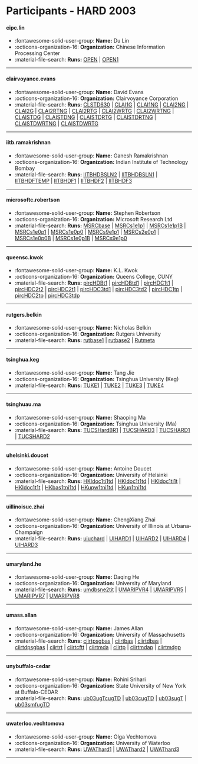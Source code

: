 # Participants - HARD 2003 

#### cipc.lin
 - :fontawesome-solid-user-group: **Name:** Du Lin
 - :octicons-organization-16: **Organization:** Chinese Information Processing Center
 - :material-file-search: **Runs:** [OPEN](./runs.md#open) | [OPEN1](./runs.md#open1)

---
#### clairvoyance.evans
 - :fontawesome-solid-user-group: **Name:** David Evans
 - :octicons-organization-16: **Organization:** Clairvoyance Corporation
 - :material-file-search: **Runs:** [CLSTD630](./runs.md#clstd630) | [CLAI1G](./runs.md#clai1g) | [CLAI1NG](./runs.md#clai1ng) | [CLAI2NG](./runs.md#clai2ng) | [CLAI2G](./runs.md#clai2g) | [CLAI2RTNG](./runs.md#clai2rtng) | [CLAI2RTG](./runs.md#clai2rtg) | [CLAI2WRTG](./runs.md#clai2wrtg) | [CLAI2WRTNG](./runs.md#clai2wrtng) | [CLAISTDG](./runs.md#claistdg) | [CLAISTDNG](./runs.md#claistdng) | [CLAISTDRTG](./runs.md#claistdrtg) | [CLAISTDRTNG](./runs.md#claistdrtng) | [CLAISTDWRTNG](./runs.md#claistdwrtng) | [CLAISTDWRTG](./runs.md#claistdwrtg)

---
#### iitb.ramakrishnan
 - :fontawesome-solid-user-group: **Name:** Ganesh Ramakrishnan
 - :octicons-organization-16: **Organization:** Indian Institute of Technology Bombay
 - :material-file-search: **Runs:** [IITBHDBSLN2](./runs.md#iitbhdbsln2) | [IITBHDBSLN1](./runs.md#iitbhdbsln1) | [IITBHDFTEMP](./runs.md#iitbhdftemp) | [IITBHDF1](./runs.md#iitbhdf1) | [IITBHDF2](./runs.md#iitbhdf2) | [IITBHDF3](./runs.md#iitbhdf3)

---
#### microsoftc.robertson
 - :fontawesome-solid-user-group: **Name:** Stephen Robertson
 - :octicons-organization-16: **Organization:** Microsoft Research Ltd
 - :material-file-search: **Runs:** [MSRCbase](./runs.md#msrcbase) | [MSRCs1e1p1](./runs.md#msrcs1e1p1) | [MSRCs1e1p1B](./runs.md#msrcs1e1p1b) | [MSRCs1e0p1](./runs.md#msrcs1e0p1) | [MSRCs1e0p0](./runs.md#msrcs1e0p0) | [MSRCs9e1p1](./runs.md#msrcs9e1p1) | [MSRCs2e0p1](./runs.md#msrcs2e0p1) | [MSRCs1e0p0B](./runs.md#msrcs1e0p0b) | [MSRCs1e0p1B](./runs.md#msrcs1e0p1b) | [MSRCs9e1p0](./runs.md#msrcs9e1p0)

---
#### queensc.kwok
 - :fontawesome-solid-user-group: **Name:** K.L. Kwok
 - :octicons-organization-16: **Organization:** Queens College, CUNY
 - :material-file-search: **Runs:** [pircHDBt1](./runs.md#pirchdbt1) | [pircHDBtd1](./runs.md#pirchdbtd1) | [pircHDC1t1](./runs.md#pirchdc1t1) | [pircHDC2t2](./runs.md#pirchdc2t2) | [pircHDC2t1](./runs.md#pirchdc2t1) | [pircHDC3td1](./runs.md#pirchdc3td1) | [pircHDC3td2](./runs.md#pirchdc3td2) | [pircHDC1tp](./runs.md#pirchdc1tp) | [pircHDC2tp](./runs.md#pirchdc2tp) | [pircHDC3tdp](./runs.md#pirchdc3tdp)

---
#### rutgers.belkin
 - :fontawesome-solid-user-group: **Name:** Nicholas Belkin
 - :octicons-organization-16: **Organization:** Rutgers University
 - :material-file-search: **Runs:** [rutbase1](./runs.md#rutbase1) | [rutbase2](./runs.md#rutbase2) | [Rutmeta](./runs.md#rutmeta)

---
#### tsinghua.keg
 - :fontawesome-solid-user-group: **Name:** Tang Jie
 - :octicons-organization-16: **Organization:** Tsinghua University (Keg)
 - :material-file-search: **Runs:** [TUKE1](./runs.md#tuke1) | [TUKE2](./runs.md#tuke2) | [TUKE3](./runs.md#tuke3) | [TUKE4](./runs.md#tuke4)

---
#### tsinghuau.ma
 - :fontawesome-solid-user-group: **Name:** Shaoping Ma
 - :octicons-organization-16: **Organization:** Tsinghua University (Ma)
 - :material-file-search: **Runs:** [TUCSHardBR1](./runs.md#tucshardbr1) | [TUCSHARD3](./runs.md#tucshard3) | [TUCSHARD1](./runs.md#tucshard1) | [TUCSHARD2](./runs.md#tucshard2)

---
#### uhelsinki.doucet
 - :fontawesome-solid-user-group: **Name:** Antoine Doucet
 - :octicons-organization-16: **Organization:** University of Helsinki
 - :material-file-search: **Runs:** [HKIdoc1ti1td](./runs.md#hkidoc1ti1td) | [HKIdoc1t1td](./runs.md#hkidoc1t1td) | [HKIdoc1ti1t](./runs.md#hkidoc1ti1t) | [HKIdoc1t1t](./runs.md#hkidoc1t1t) | [HKbas1tni1td](./runs.md#hkbas1tni1td) | [HKupw1tni1td](./runs.md#hkupw1tni1td) | [HKup1tni1td](./runs.md#hkup1tni1td)

---
#### uillinoisuc.zhai
 - :fontawesome-solid-user-group: **Name:** ChengXiang Zhai
 - :octicons-organization-16: **Organization:** University of Illinois at Urbana-Champaign
 - :material-file-search: **Runs:** [uiuchard](./runs.md#uiuchard) | [UIHARD1](./runs.md#uihard1) | [UIHARD2](./runs.md#uihard2) | [UIHARD4](./runs.md#uihard4) | [UIHARD3](./runs.md#uihard3)

---
#### umaryland.he
 - :fontawesome-solid-user-group: **Name:** Daqing He
 - :octicons-organization-16: **Organization:** University of Maryland
 - :material-file-search: **Runs:** [umdbsne2tit](./runs.md#umdbsne2tit) | [UMARIPVR4](./runs.md#umaripvr4) | [UMARIPVR5](./runs.md#umaripvr5) | [UMARIPVR7](./runs.md#umaripvr7) | [UMARIPVR8](./runs.md#umaripvr8)

---
#### umass.allan
 - :fontawesome-solid-user-group: **Name:** James Allan
 - :octicons-organization-16: **Organization:** University of Massachusetts
 - :material-file-search: **Runs:** [ciirtpsgbas](./runs.md#ciirtpsgbas) | [ciirtbas](./runs.md#ciirtbas) | [ciirtdbas](./runs.md#ciirtdbas) | [ciirtdpsgbas](./runs.md#ciirtdpsgbas) | [ciirtrt](./runs.md#ciirtrt) | [ciirtcftt](./runs.md#ciirtcftt) | [ciirtmda](./runs.md#ciirtmda) | [ciirtp](./runs.md#ciirtp) | [ciirtmdap](./runs.md#ciirtmdap) | [ciirtmdgp](./runs.md#ciirtmdgp)

---
#### unybuffalo-cedar
 - :fontawesome-solid-user-group: **Name:** Rohini Srihari
 - :octicons-organization-16: **Organization:** State University of New York at Buffalo-CEDAR
 - :material-file-search: **Runs:** [ub03ugTcugTD](./runs.md#ub03ugtcugtd) | [ub03cugTD](./runs.md#ub03cugtd) | [ub03sugT](./runs.md#ub03sugt) | [ub03smfugTD](./runs.md#ub03smfugtd)

---
#### uwaterloo.vechtomova
 - :fontawesome-solid-user-group: **Name:** Olga Vechtomova
 - :octicons-organization-16: **Organization:** University of Waterloo
 - :material-file-search: **Runs:** [UWAThard1](./runs.md#uwathard1) | [UWAThard2](./runs.md#uwathard2) | [UWAThard3](./runs.md#uwathard3)

---
